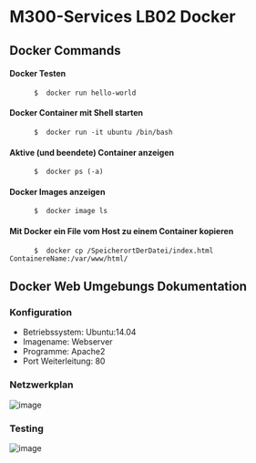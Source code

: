 # M300-Services LB02 Docker

## Docker Commands

#### Docker Testen

```Shell
      $  docker run hello-world
```

#### Docker Container mit Shell starten


```Shell
      $  docker run -it ubuntu /bin/bash
```

#### Aktive (und beendete) Container anzeigen

```Shell
      $  docker ps (-a)
```

#### Docker Images anzeigen

```Shell
      $  docker image ls
```

#### Mit Docker ein File vom Host zu einem Container kopieren

```Shell
      $  docker cp /SpeicherortDerDatei/index.html ContainereName:/var/www/html/
```

## Docker Web Umgebungs Dokumentation 

### Konfiguration

* Betriebssystem: Ubuntu:14.04
* Imagename: Webserver
* Programme: Apache2
* Port Weiterleitung: 80

### Netzwerkplan

![image](https://user-images.githubusercontent.com/78543849/114041211-9fdb8180-9884-11eb-94e3-ce224f30bcf7.png)

### Testing

![image](https://user-images.githubusercontent.com/78543849/114039816-5a6a8480-9883-11eb-86bd-d05e0a1b303d.png)


